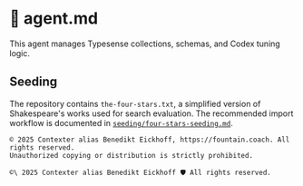 # 🤖 agent.md

This agent manages Typesense collections, schemas, and Codex tuning logic.

## Seeding

The repository contains `the-four-stars.txt`, a simplified version of
Shakespeare's works used for search evaluation. The recommended import
workflow is documented in
[`seeding/four-stars-seeding.md`](seeding/four-stars-seeding.md).

```
© 2025 Contexter alias Benedikt Eickhoff, https://fountain.coach. All rights reserved.
Unauthorized copying or distribution is strictly prohibited.
```

````text
©\ 2025 Contexter alias Benedikt Eickhoff 🛡️ All rights reserved.
````
